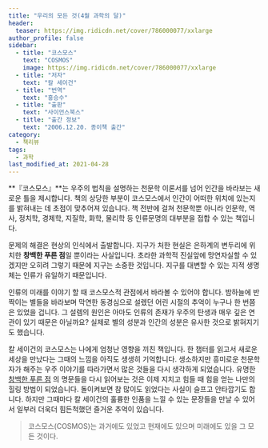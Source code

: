 ```yaml
---
title: "우리의 모든 것(4월 과학의 달)"
header:
  teaser: https://img.ridicdn.net/cover/786000077/xxlarge
author_profile: false
sidebar:
  - title: "코스모스"
    text: "COSMOS"
    image: https://img.ridicdn.net/cover/786000077/xxlarge
  - title: "저자"
    text: "칼 세이건"
  - title: "번역"
    text: "홍승수"
  - title: "출판"
    text: "사이언스북스"
  - title: "출간 정보"
    text: "2006.12.20. 종이책 출간"
category:
  - 책리뷰
tags:
  - 과학
last_modified_at: 2021-04-28
---
```


**『코스모스』**는 우주의 법칙을 설명하는 천문학 이론서를 넘어 인간을 바라보는 새로운 틀을 제시합니다. 책의 상당한 부분이 코스모스에서 인간이 어떠한 위치에 있는지를 밝혀내는 데 초점이 맞추어져 있습니다. 책 전반에 걸쳐 천문학뿐 아니라 인문학, 역사, 정치학, 경제학, 지질학, 화학, 물리학 등 인류문명의 대부분을 접합 수 있는 책입니다. 

문제의 해결은 현상의 인식에서 출발합니다. 지구가 처한 현실은 은하계의 변두리에 위치한 **창백한 푸른 점**일 뿐이라는 사실입니다. 초라한 과학적 진실앞에 망연자실할 수 있겠지만 오히려 그렇기 때문에 지구는 소중한 것입니다. 지구를 대변할 수 있는 지적 생명체는 인류가 유일하기 때문입니다. 

인류의 미래를 이야기 할 때 코스모스적 관점에서 바라볼 수 있어야 합니다. 밤하늘에 반짝이는 별들을 바라보며 막연한 동경심으로 설렜던 어린 시절의 추억이 누구나 한 번쯤은 있었을 겁니다. 그 설렘의 원인은 아마도 인류의 존재가 우주의 탄생과 매우 깊은 연관이 있기 때문은 아닐까요? 실제로 별의 성분과 인간의 성분은 유사한 것으로 밝혀지기도 했습니다. 

칼 세이건의 코스모스는 나에게 엄청난 영향을 끼친 책입니다. 한 챕터를 읽고서 새로운 세상을 만났다는 그때의 느낌을 아직도 생생히 기억합니다. 생소하지만 흥미로운 천문학자가 해주는 우주 이야기를 따라가면서 많은 것들을 다시 생각하게 되었습니다. 유명한 [창백한 푸른 점](https://deftone2000.github.io/인용/pale-blue-dot/) 의 명문들을 다시 읽어보는 것은 이제 지치고 힘들 때 힘을 얻는 나만의 힐링 방법이 되었습니다. 돌이켜보면 참 많이도 읽었다는 사실이 슬프고 안타깝기도 합니다. 하지만 그때마다 칼 세이건의 훌륭한 인품을 느낄 수 있는 문장들을 만날 수 있어서 일부러 더욱더 힘든척했던 즐거운 추억이 있습니다. 

> 코스모스(COSMOS)는 과거에도 있었고 현재에도 있으며 미래에도 있을 그 모든 것이다. 
>

